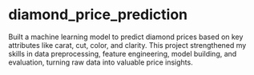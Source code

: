 # diamond_price_prediction
Built a machine learning model to predict diamond prices based on key attributes like carat, cut, color, and clarity. This project strengthened my skills in data preprocessing, feature engineering, model building, and evaluation, turning raw data into valuable price insights.
